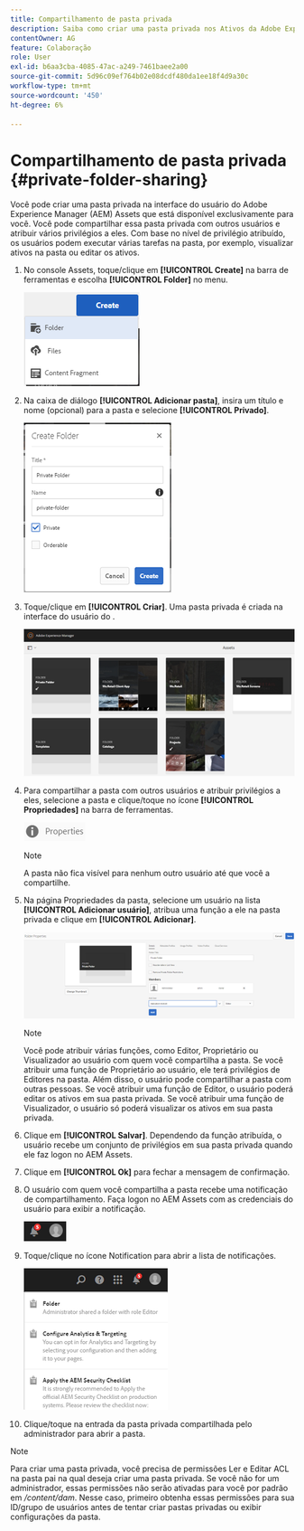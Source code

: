 ```yaml
---
title: Compartilhamento de pasta privada
description: Saiba como criar uma pasta privada nos Ativos da Adobe Experience Manager (AEM) e compartilhá-la com outros usuários e atribuir vários privilégios a eles.
contentOwner: AG
feature: Colaboração
role: User
exl-id: b6aa3cba-4085-47ac-a249-7461baee2a00
source-git-commit: 5d96c09ef764b02e08dcdf480da1ee18f4d9a30c
workflow-type: tm+mt
source-wordcount: '450'
ht-degree: 6%

---
```


# Compartilhamento de pasta privada {#private-folder-sharing}

Você pode criar uma pasta privada na interface do usuário do Adobe Experience Manager (AEM) Assets que está disponível exclusivamente para você. Você pode compartilhar essa pasta privada com outros usuários e atribuir vários privilégios a eles. Com base no nível de privilégio atribuído, os usuários podem executar várias tarefas na pasta, por exemplo, visualizar ativos na pasta ou editar os ativos.

1. No console Assets, toque/clique em **[!UICONTROL Create]** na barra de ferramentas e escolha **[!UICONTROL Folder]** no menu.

   ![chlimage_1-411](assets/chlimage_1-411.png)

1. Na caixa de diálogo **[!UICONTROL Adicionar pasta]**, insira um título e nome (opcional) para a pasta e selecione **[!UICONTROL Privado]**.

   ![chlimage_1-412](assets/chlimage_1-412.png)

1. Toque/clique em **[!UICONTROL Criar]**. Uma pasta privada é criada na interface do usuário do .

   ![chlimage_1-413](assets/chlimage_1-413.png)

1. Para compartilhar a pasta com outros usuários e atribuir privilégios a eles, selecione a pasta e clique/toque no ícone **[!UICONTROL Propriedades]** na barra de ferramentas.

   ![chlimage_1-414](assets/chlimage_1-414.png)

   >[!NOTE]
   >
   >A pasta não fica visível para nenhum outro usuário até que você a compartilhe.

1. Na página Propriedades da pasta, selecione um usuário na lista **[!UICONTROL Adicionar usuário]**, atribua uma função a ele na pasta privada e clique em **[!UICONTROL Adicionar]**.

   ![chlimage_1-415](assets/chlimage_1-415.png)

   >[!NOTE]
   >
   >Você pode atribuir várias funções, como Editor, Proprietário ou Visualizador ao usuário com quem você compartilha a pasta. Se você atribuir uma função de Proprietário ao usuário, ele terá privilégios de Editores na pasta. Além disso, o usuário pode compartilhar a pasta com outras pessoas. Se você atribuir uma função de Editor, o usuário poderá editar os ativos em sua pasta privada. Se você atribuir uma função de Visualizador, o usuário só poderá visualizar os ativos em sua pasta privada.

1. Clique em **[!UICONTROL Salvar]**. Dependendo da função atribuída, o usuário recebe um conjunto de privilégios em sua pasta privada quando ele faz logon no AEM Assets.
1. Clique em **[!UICONTROL Ok]** para fechar a mensagem de confirmação.
1. O usuário com quem você compartilha a pasta recebe uma notificação de compartilhamento. Faça logon no AEM Assets com as credenciais do usuário para exibir a notificação.

   ![chlimage_1-416](assets/chlimage_1-416.png)

1. Toque/clique no ícone Notification para abrir a lista de notificações.

   ![chlimage_1-417](assets/chlimage_1-417.png)

1. Clique/toque na entrada da pasta privada compartilhada pelo administrador para abrir a pasta.

>[!NOTE]
>
>Para criar uma pasta privada, você precisa de permissões Ler e Editar ACL na pasta pai na qual deseja criar uma pasta privada. Se você não for um administrador, essas permissões não serão ativadas para você por padrão em */content/dam*. Nesse caso, primeiro obtenha essas permissões para sua ID/grupo de usuários antes de tentar criar pastas privadas ou exibir configurações da pasta.
